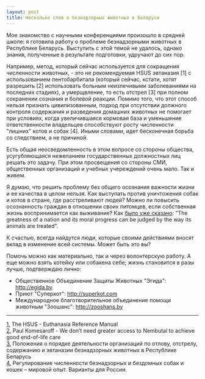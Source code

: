 ```yaml
---
layout: post
title: Несколько слов о безнадзорных животных в Беларуси
---
```


Мое знакомство с научными конференциями произошло в средней школе: я готовила работу о проблеме безнадзорными животных в Республике Беларусь. Выступить с этой темой не удалось, однако знания, полученные в результате подготовки, удручают до сих пор.

Например, метод, который сейчас используется для сокращения численности животных, - это не рекомендуемая HSUS эвтаназия [1] с использованием пентобарбитала (который сейчас, кстати, хотят разрешить [2] использовать больным неизлечивыми заболеваниями на последних стадиях), а умерщвление, то есть отстрел [3] при полном сохранении сознания и болевой реакции. Помимо того, что этот способ нельзя признать цивилизованным, подход при отсутствии должного контроля содержания и разведения домашних животных не помогает при условиях, когда увеличившаяся кормовая база и уменьшение ответственности владельцев способствуют росту численности "лишних" котов и собак [4]. Иными словами, идет бесконечная борьба со следствием, а не причиной.

Есть общая неосведомленность в этом вопросе со стороны общества, усугубляющаяся нежеланием государственных должностных лиц решать это задачу. При этом просвещения со стороны СМИ, общественных организаций и учебных учереждений очень мало. Так и живем.

Я думаю, что решить проблему без общего осознания важности жизни и ее качества в целом нельзя. Как выступать против уничтожения собак и котов в стране, где расстреливают людей? Можно ли повысить осознанность граждан в отношении своих питомцев, если собственная жизнь воспринимается как выживание? Как [было уже сказано](https://en.wikiquote.org/wiki/Mahatma_Gandhi): "The greatness of a nation and its moral progress can be judged by the way its animals are treated".

К счастью, всегда найдутся люди, которые cвоими действиями вносят вклад в изменение всей системы.
Может быть это вы?

Помочь можно как материально, так и через волонтерскую работу. А еще можно взять котейку или собакена себе; жизнь становится в разы лучше, подтверждаю лично:
* Общественное Объединение Защиты Животных "Эгида": http://egida.by
* Приют "Суперкот": http://superkot.com
* Международное благотворительное объединение помощи животным "Зоошанс": http://zooshans.by

___
[1.](https://www.animalsheltering.org/sites/default/files/content/euthanasia-reference-manual.pdf) The HSUS - Euthanasia Reference Manual<br />
[2.](https://theconversation.com/we-dont-need-greater-access-to-nembutal-to-achieve-good-end-of-life-care-69147) Paul Komesaroff - We don’t need greater access to Nembutal to achieve good end-of-life care<br />
[3.](http://www.faunagoroda.by/index.php/ob-utverzhdenii-polozheniya-o-poryadke-deyatelnosti-organizatsii-po-otlovu-otstrelu-soderzhaniyu-i-evtanazii-beznadzornykh-zhivotnykh) Положения о порядке деятельности организаций по отлову, отстрелу, содержанию и эвтаназии безнадзорных животных в Республике Беларусь<br />
[4.](http://feralan.narod.ru/world.html) Регулирование численности безнадзорных и бездомных собак и кошек – мировой опыт. Варианты для России. 

